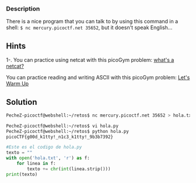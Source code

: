 ### Description

There is a nice program that you can talk to by using this command in a shell: `$ nc mercury.picoctf.net 35652`, but it doesn't speak English...

## Hints

1-. You can practice using netcat with this picoGym problem: [what's a netcat?](https://play.picoctf.org/practice/challenge/34)

You can practice reading and writing ASCII with this picoGym problem: [Let's Warm Up](https://play.picoctf.org/practice/challenge/22)

## Solution
```bash
PecheZ-picoctf@webshell:~/retos$ nc mercury.picoctf.net 35652 > hola.txt

PecheZ-picoctf@webshell:~/retos$ vi hola.py
PecheZ-picoctf@webshell:~/retos$ python hola.py 
picoCTF{g00d_k1tty!_n1c3_k1tty!_9b3b7392}

```

```python
#Este es el codigo de hola.py
texto = ""
with open('hola.txt', 'r') as f:
    for linea in f:
        texto += chr(int(linea.strip()))
print(texto)
```


